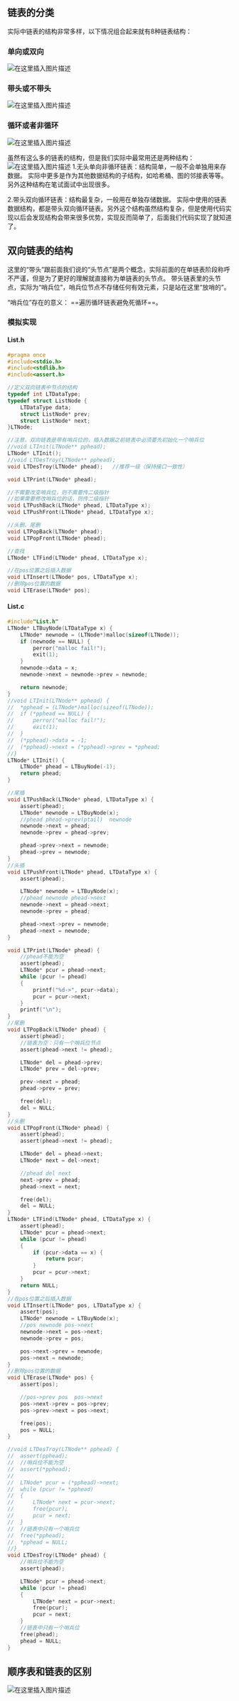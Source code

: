 ﻿## 链表的分类
实际中链表的结构非常多样，以下情况组合起来就有8种链表结构：
### 单向或双向
![在这里插入图片描述](https://i-blog.csdnimg.cn/direct/0552064c5efc491fbcb6b0bf1625a3b7.png)
### 带头或不带头
![在这里插入图片描述](https://i-blog.csdnimg.cn/direct/761e1f2a5ea34867999e517b91d5b198.png)
###  循环或者非循环
![在这里插入图片描述](https://i-blog.csdnimg.cn/direct/cef68e9704b943ef969220cd6aeb156e.png)

虽然有这么多的链表的结构，但是我们实际中最常用还是两种结构：
![在这里插入图片描述](https://i-blog.csdnimg.cn/direct/e316127d99784afa8c04446af5831a09.png)
1.无头单向非循环链表：结构简单，一般不会单独用来存数据。
    实际中更多是作为其他数据结构的子结构，如哈希桶、图的邻接表等等。
    另外这种结构在笔试面试中出现很多。

2.带头双向循环链表：结构最复杂，一般用在单独存储数据。
实际中使用的链表数据结构，都是带头双向循环链表。另外这个结构虽然结构复杂，但是使用代码实现以后会发现结构会带来很多优势，实现反而简单了，后面我们代码实现了就知道了。
## 双向链表的结构
这里的“带头”跟前面我们说的“头节点”是两个概念，实际前面的在单链表阶段称呼不严谨，但是为了更好的理解就直接称为单链表的头节点。
带头链表里的头节点，实际为“哨兵位”，哨兵位节点不存储任何有效元素，只是站在这里“放哨的”。

“哨兵位”存在的意义：
==遍历循环链表避免死循环==。
### 模拟实现
#### List.h
```c
#pragma once
#include<stdio.h>
#include<stdlib.h>
#include<assert.h>

//定义双向链表中节点的结构
typedef int LTDataType;
typedef struct ListNode {
	LTDataType data;
	struct ListNode* prev;
	struct ListNode* next;
}LTNode;

//注意，双向链表是带有哨兵位的，插入数据之前链表中必须要先初始化一个哨兵位
//void LTInit(LTNode** pphead);
LTNode* LTInit();
//void LTDesTroy(LTNode** pphead);
void LTDesTroy(LTNode* phead);   //推荐一级（保持接口一致性）

void LTPrint(LTNode* phead);

//不需要改变哨兵位，则不需要传二级指针
//如果需要修改哨兵位的话，则传二级指针
void LTPushBack(LTNode* phead, LTDataType x);
void LTPushFront(LTNode* phead, LTDataType x);

//头删、尾删
void LTPopBack(LTNode* phead);
void LTPopFront(LTNode* phead);

//查找
LTNode* LTFind(LTNode* phead, LTDataType x);

//在pos位置之后插入数据
void LTInsert(LTNode* pos, LTDataType x);
//删除pos位置的数据
void LTErase(LTNode* pos);

```
#### List.c

```c
#include"List.h"
LTNode* LTBuyNode(LTDataType x) {
	LTNode* newnode = (LTNode*)malloc(sizeof(LTNode));
	if (newnode == NULL) {
		perror("malloc fail!");
		exit(1);
	}
	newnode->data = x;
	newnode->next = newnode->prev = newnode;

	return newnode;
}
//void LTInit(LTNode** pphead) {
//	*pphead = (LTNode*)malloc(sizeof(LTNode));
//	if (*pphead == NULL) {
//		perror("malloc fail!");
//		exit(1);
//	}
//	(*pphead)->data = -1;
//	(*pphead)->next = (*pphead)->prev = *pphead;
//}
LTNode* LTInit() {
	LTNode* phead = LTBuyNode(-1);
	return phead;
}

//尾插
void LTPushBack(LTNode* phead, LTDataType x) {
	assert(phead);
	LTNode* newnode = LTBuyNode(x);
	//phead phead->prev(ptail)  newnode
	newnode->next = phead;
	newnode->prev = phead->prev;

	phead->prev->next = newnode;
	phead->prev = newnode;
}
//头插
void LTPushFront(LTNode* phead, LTDataType x) {
	assert(phead);

	LTNode* newnode = LTBuyNode(x);
	//phead newnode phead->next
	newnode->next = phead->next;
	newnode->prev = phead;

	phead->next->prev = newnode;
	phead->next = newnode;
}

void LTPrint(LTNode* phead) {
	//phead不能为空
	assert(phead);
	LTNode* pcur = phead->next;
	while (pcur != phead)
	{
		printf("%d->", pcur->data);
		pcur = pcur->next;
	}
	printf("\n");
}
//尾删
void LTPopBack(LTNode* phead) {
	assert(phead);
	//链表为空：只有一个哨兵位节点
	assert(phead->next != phead);

	LTNode* del = phead->prev;
	LTNode* prev = del->prev;

	prev->next = phead;
	phead->prev = prev;

	free(del);
	del = NULL;
}
//头删
void LTPopFront(LTNode* phead) {
	assert(phead);
	assert(phead->next != phead);

	LTNode* del = phead->next;
	LTNode* next = del->next;

	//phead del next
	next->prev = phead;
	phead->next = next;

	free(del);
	del = NULL;
}
LTNode* LTFind(LTNode* phead, LTDataType x) {
	assert(phead);
	LTNode* pcur = phead->next;
	while (pcur != phead)
	{
		if (pcur->data == x) {
			return pcur;
		}
		pcur = pcur->next;
	}
	return NULL;
}
//在pos位置之后插入数据
void LTInsert(LTNode* pos, LTDataType x) {
	assert(pos);
	LTNode* newnode = LTBuyNode(x);
	//pos newnode pos->next
	newnode->next = pos->next;
	newnode->prev = pos;

	pos->next->prev = newnode;
	pos->next = newnode;
}
//删除pos位置的数据
void LTErase(LTNode* pos) {
	assert(pos);

	//pos->prev pos  pos->next
	pos->next->prev = pos->prev;
	pos->prev->next = pos->next;

	free(pos);
	pos = NULL;
}

//void LTDesTroy(LTNode** pphead) {
//	assert(pphead);
//	//哨兵位不能为空
//	assert(*pphead);
//
//	LTNode* pcur = (*pphead)->next;
//	while (pcur != *pphead)
//	{
//		LTNode* next = pcur->next;
//		free(pcur);
//		pcur = next;
//	}
//	//链表中只有一个哨兵位
//	free(*pphead);
//	*pphead = NULL;
//}
void LTDesTroy(LTNode* phead) {
	//哨兵位不能为空
	assert(phead);

	LTNode* pcur = phead->next;
	while (pcur != phead)
	{
		LTNode* next = pcur->next;
		free(pcur);
		pcur = next;
	}
	//链表中只有一个哨兵位
	free(phead);
	phead = NULL;
}
```
## 顺序表和链表的区别
![在这里插入图片描述](https://i-blog.csdnimg.cn/direct/50b3d98618a544d0b799704a7bba12d4.png)


